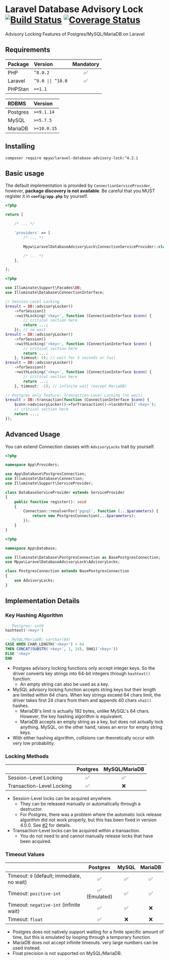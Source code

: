 # Laravel Database Advisory Lock [![Build Status](https://github.com/mpyw/laravel-database-advisory-lock/actions/workflows/ci.yml/badge.svg?branch=master)](https://github.com/mpyw/laravel-database-advisory-lock/actions) [![Coverage Status](https://coveralls.io/repos/github/mpyw/laravel-database-advisory-lock/badge.svg?branch=master)](https://coveralls.io/github/mpyw/laravel-database-advisory-lock?branch=master)

Advisory Locking Features of Postgres/MySQL/MariaDB on Laravel

## Requirements

| Package | Version                              | Mandatory |
|:--------|:-------------------------------------|:---------:|
| PHP     | <code>^8.0.2</code>                  |     ✅     |
| Laravel | <code>^9.0 &#124;&#124; ^10.0</code> |     ✅     |
| PHPStan | <code>&gt;=1.1</code>                |           |

| RDBMS    | Version                   |
|:---------|:--------------------------|
| Postgres | <code>&gt;=9.1.14</code>  |
| MySQL    | <code>&gt;=5.7.5</code>   |
| MariaDB  | <code>&gt;=10.0.15</code> |

## Installing

```
composer require mpyw/laravel-database-advisory-lock:^4.2.1
```

## Basic usage

The default implementation is provided by `ConnectionServiceProvider`, however, **package discovery is not available**.
Be careful that you MUST register it in **`config/app.php`** by yourself.

```php
<?php

return [

    /* ... */

    'providers' => [
        /* ... */

        Mpyw\LaravelDatabaseAdvisoryLock\ConnectionServiceProvider::class,

        /* ... */
    ],

];
```

```php
<?php

use Illuminate\Support\Facades\DB;
use Illuminate\Database\ConnectionInterface;

// Session-Level Locking
$result = DB::advisoryLocker()
    ->forSession()
    ->withLocking('<key>', function (ConnectionInterface $conn) {
        // critical section here
        return ...;
    }); // no wait
$result = DB::advisoryLocker()
    ->forSession()
    ->withLocking('<key>', function (ConnectionInterface $conn) {
        // critical section here
        return ...;
    }, timeout: 5); // wait for 5 seconds or fail
$result = DB::advisoryLocker()
    ->forSession()
    ->withLocking('<key>', function (ConnectionInterface $conn) {
        // critical section here
        return ...;
    }, timeout: -1); // infinite wait (except MariaDB)

// Postgres only feature: Transaction-Level Locking (no wait)
$result = DB::transaction(function (ConnectionInterface $conn) {
    $conn->advisoryLocker()->forTransaction()->lockOrFail('<key>');
    // critical section here
    return ...;
});
```

## Advanced Usage

You can extend Connection classes with `AdvisoryLocks` trait by yourself.

```php
<?php

namespace App\Providers;

use App\Database\PostgresConnection;
use Illuminate\Database\Connection;
use Illuminate\Support\ServiceProvider;

class DatabaseServiceProvider extends ServiceProvider
{
    public function register(): void
    {
        Connection::resolverFor('pgsql', function (...$parameters) {
            return new PostgresConnection(...$parameters);
        });
    }
}
```

```php
<?php

namespace App\Database;

use Illuminate\Database\PostgresConnection as BasePostgresConnection;
use Mpyw\LaravelDatabaseAdvisoryLock\AdvisoryLocks;

class PostgresConnection extends BasePostgresConnection
{
    use AdvisoryLocks;
}
```

## Implementation Details

### Key Hashing Algorithm

```sql
-- Postgres: int8
hashtext('<key>')
```

```sql
-- MySQL/MariaDB: varchar(64)
CASE WHEN CHAR_LENGTH('<key>') > 64
THEN CONCAT(SUBSTR('<key>', 1, 24), SHA1('<key>'))
ELSE '<key>'
END
```

- Postgres advisory locking functions only accept integer keys. So the driver converts key strings into 64-bit integers through `hashtext()` function.
  - An empty string can also be used as a key.
- MySQL advisory locking function accepts string keys but their length are limited within 64 chars. When key strings exceed 64 chars limit, the driver takes first 24 chars from them and appends 40 chars `sha1()` hashes.
  - MariaDB's limit is actually 192 bytes, unlike MySQL's 64 chars. However, the key hashing algorithm is equivalent.
  - MariaDB accepts an empty string as a key, but does not actually lock anything. MySQL, on the other hand, raises an error for empty string keys.
- With either hashing algorithm, collisions can theoretically occur with very low probability.

### Locking Methods

|                           | Postgres  | MySQL/MariaDB |
|:--------------------------|:---------:|:-------------:|
| Session-Level Locking     |     ✅     |       ✅       |
| Transaction-Level Locking |     ✅     |       ❌       |

- Session-Level locks can be acquired anywhere.
  - They can be released manually or automatically through a destructor.
  - For Postgres, there was a problem where the automatic lock release algorithm did not work properly, but this has been fixed in version 4.0.0. See [#2](https://github.com/mpyw/laravel-database-advisory-lock/pull/2) for details.
- Transaction-Level locks can be acquired within a transaction.
  - You do not need to and cannot manually release locks that have been acquired.

### Timeout Values

|                                            |    Postgres     | MySQL | MariaDB |
|:-------------------------------------------|:---------------:|:-----:|:-------:|
| Timeout: `0` (default; immediate, no wait) |        ✅        |   ✅   |    ✅    |
| Timeout: `positive-int`                    | ✅<br>(Emulated) |   ✅   |    ✅    |
| Timeout: `negative-int` (infinite wait)    |        ✅        |   ✅   |    ❌    |
| Timeout: `float`                           |        ✅        |   ❌   |    ❌    |

- Postgres does not natively support waiting for a finite specific amount of time, but this is emulated by looping through a temporary function.
- MariaDB does not accept infinite timeouts. very large numbers can be used instead.
- Float precision is not supported on MySQL/MariaDB.
